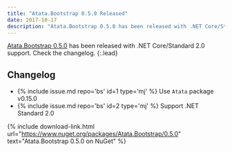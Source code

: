 ```yaml
---
title: "Atata.Bootstrap 0.5.0 Released"
date: 2017-10-17
description: "Atata.Bootstrap 0.5.0 has been released with .NET Core/Standard 2.0 support. Check the changelog."
---
```


[Atata.Bootstrap 0.5.0](https://www.nuget.org/packages/Atata.Bootstrap/0.5.0) has been released with .NET Core/Standard 2.0 support. Check the changelog.
{:.lead}

<!--more-->

## Changelog

* {% include issue.md repo='bs' id=1 type='mj' %} Use `Atata` package v0.15.0
* {% include issue.md repo='bs' id=2 type='mj' %} Support .NET Standard 2.0

{% include download-link.html url="https://www.nuget.org/packages/Atata.Bootstrap/0.5.0" text="Atata.Bootstrap 0.5.0 on NuGet" %}
